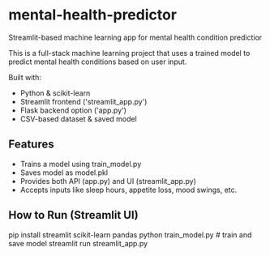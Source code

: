 # mental-health-predictor
Streamlit-based machine learning app for mental health condition predictior

This is a full-stack machine learning project that uses a trained model to predict mental health conditions based on user input.

Built with:
- Python & scikit-learn
- Streamlit frontend ('streamlit_app.py')
- Flask backend option ('app.py')
- CSV-based dataset & saved model

##  Features
- Trains a model using train_model.py
- Saves model as model.pkl
- Provides both API (app.py) and UI (streamlit_app.py)
- Accepts inputs like sleep hours, appetite loss, mood swings, etc.

##  How to Run (Streamlit UI)

pip install streamlit scikit-learn pandas
python train_model.py  # train and save model
streamlit run streamlit_app.py

